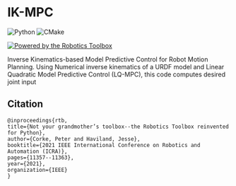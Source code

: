 # IK-MPC

![Python](https://img.shields.io/badge/python-3670A0?style=for-the-badge&logo=python&logoColor=ffdd54)
![CMake](https://img.shields.io/badge/CMake-%23008FBA.svg?style=for-the-badge&logo=cmake&logoColor=white)

[![Powered by the Robotics Toolbox](https://raw.githubusercontent.com/petercorke/robotics-toolbox-python/master/.github/svg/rtb_powered.min.svg)](https://github.com/petercorke/robotics-toolbox-python)

Inverse Kinematics-based Model Predictive Control for Robot Motion Planning. Using Numerical inverse kinematics of a URDF model and Linear Quadratic Model Predictive Control (LQ-MPC), this code computes desired joint input 

## Citation
    @inproceedings{rtb,
    title={Not your grandmother’s toolbox--the Robotics Toolbox reinvented for Python},
    author={Corke, Peter and Haviland, Jesse},
    booktitle={2021 IEEE International Conference on Robotics and Automation (ICRA)},
    pages={11357--11363},
    year={2021},
    organization={IEEE}
    }
